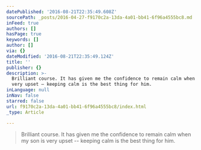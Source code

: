 ```yaml
---
datePublished: '2016-08-21T22:35:49.608Z'
sourcePath: _posts/2016-04-27-f9170c2a-13da-4a01-bb41-6f96a4555bc8.md
inFeed: true
authors: []
hasPage: true
keywords: []
author: []
via: {}
dateModified: '2016-08-21T22:35:49.124Z'
title: ''
publisher: {}
description: >-
  Brilliant course. It has given me the confidence to remain calm when my son is
  very upset – keeping calm is the best thing for him.
inLanguage: null
inNav: false
starred: false
url: f9170c2a-13da-4a01-bb41-6f96a4555bc8/index.html
_type: Article

---
```

> Brilliant course. It has given me the confidence to remain calm when my son is very upset -- keeping calm is the best thing for him.